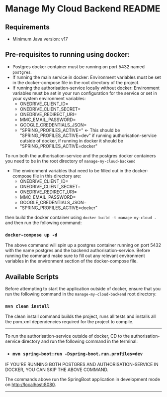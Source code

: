 # Manage My Cloud Backend README

## Requirements

- Minimum Java version: v17

## Pre-requisites to running using docker:

- Postgres docker container must be running on port 5432 named ```postgres```.
- If running the main service in docker: Environment variables must be set in the docker-compose file in the root
  directory of the project.
- If running the authorisation-service locally without docker: Environment variables must be set in your run configuration for
  the service or set in your system environment variables:
  - ONEDRIVE_CLIENT_ID=
  - ONEDRIVE_CLIENT_SECRET=
  - ONEDRIVE_REDIRECT_URI=
  - MMC_EMAIL_PASSWORD=
  - GOOGLE_CREDENTIALS_JSON=
  - "SPRING_PROFILES_ACTIVE=" <- This should be "SPRING_PROFILES_ACTIVE=dev" if running authorisation-service outside of docker, if running in docker it should be "SPRING_PROFILES_ACTIVE=docker"

To run both the authorisation-service and the postgres docker containers you need to be in the root directory
of ```manage-my-cloud-backend```

- The environment variables that need to be filled out in the docker-compose file in this directory are:
  - ONEDRIVE_CLIENT_ID=
  - ONEDRIVE_CLIENT_SECRET=
  - ONEDRIVE_REDIRECT_URI=
  - MMC_EMAIL_PASSWORD=
  - GOOGLE_CREDENTIALS_JSON=
  - "SPRING_PROFILES_ACTIVE=docker"

then build the docker container using ```docker build -t manage-my-cloud .``` and then run the following command:

### ```docker-compose up -d```

The above command will spin up a postgres container running on port 5432 with the name postgres and the backend authorisation-service.
Before running the
command make sure to fill out any relevant environment variables in the environment section of the docker-compose file.

## Available Scripts

Before attempting to start the application outside of docker, ensure that you run the following command in the ```manage-my-cloud-backend``` root directory:

### `mvn clean install`

The clean install command builds the project, runs all tests and installs all the pom.xml dependencies required for the
project to compile.

---
To run the authorisation-service outside of docker, CD to the authorisation-service directory and run the following
command in the terminal:

- ### `mvn spring-boot:run -Dspring-boot.run.profiles=dev`

IF YOU'RE RUNNING BOTH POSTGRES AND AUTHORISATION-SERVICE IN DOCKER, YOU CAN SKIP THE ABOVE COMMAND.

The commands above run the SpringBoot application in development mode
on [http://localhost:8080](http://localhost:8080).

---

